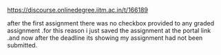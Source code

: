 https://discourse.onlinedegree.iitm.ac.in/t/166189

after the first assignment there was no checkbox provided to any graded assignment .for this reason i just saved the assignment at the portal link .and now after the deadline its showing my assignment  had not been submitted.